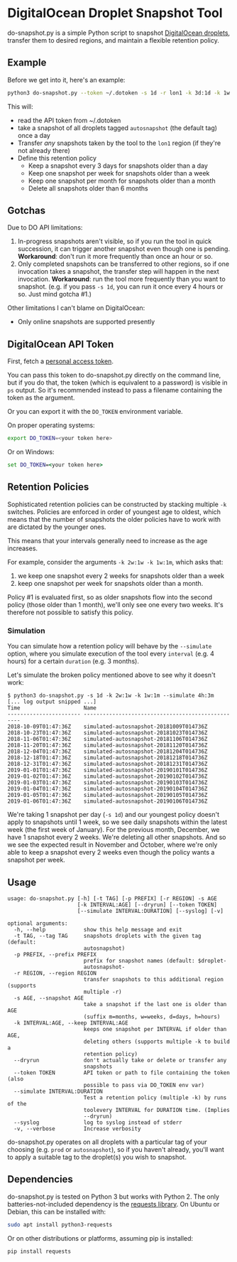 # DigitalOcean Droplet Snapshot Tool

do-snapshot.py is a simple Python script to snapshot [DigitalOcean droplets](https://www.digitalocean.com/products/droplets/), transfer them to desired regions, and maintain a flexible retention policy.

## Example

Before we get into it, here's an example:

```bash
python3 do-snapshot.py --token ~/.dotoken -s 1d -r lon1 -k 3d:1d -k 1w:1w -k 1m:2m -k 0d:6m
```

This will:
* read the API token from ~/.dotoken
* take a snapshot of all droplets tagged `autosnapshot` (the default tag) once a day
* Transfer *any* snapshots taken by the tool to the `lon1` region (if they're not already there)
* Define this retention policy
    * Keep a snapshot every 3 days for snapshots older than a day
    * Keep one snapshot per week for snapshots older than a week
    * Keep one snapshot per month for snapshots older than a month
    * Delete all snapshots older than 6 months


## Gotchas

Due to DO API limitations:

1. In-progress snapshots aren't visible, so if you run the tool in quick succession, it can trigger another snapshot even though one is pending.  **Workaround**: don't run it more frequently than once an hour or so.
2. Only completed snapshots can be transferred to other regions, so if one invocation takes a snapshot, the transfer step will happen in the next invocation.  **Workaround**: run the tool more frequently than you want to snapshot.  (e.g. if you pass `-s 1d`, you can run it once every 4 hours or so.  Just mind gotcha #1.)

Other limitations I can't blame on DigitalOcean:
* Only online snapshots are supported presently

## DigitalOcean API Token
First, fetch a [personal access token](https://www.digitalocean.com/docs/api/create-personal-access-token/).

You can pass this token to do-snapshot.py directly on the command line, but if you do that, the token (which is equivalent to a password) is visible in `ps` output.  So it's recommended instead to pass a filename containing the token as the argument.

Or you can export it with the `DO_TOKEN` environment variable.

On proper operating systems:

```bash
export DO_TOKEN=<your token here>
```

Or on Windows:

```cmd
set DO_TOKEN=<your token here>
```

## Retention Policies

Sophisticated retention policies can be constructed by stacking multiple `-k` switches.  Policies are enforced in order of youngest age to oldest, which means that the number of snapshots the older policies have to work with are dictated by the younger ones.

This means that your intervals generally need to increase as the age increases.

For example, consider the arguments `-k 2w:1w -k 1w:1m`, which asks that:
1. we keep one snapshot every 2 weeks for snapshots older than a week
2. keep one snapshot per week for snapshots older than a month.

Policy #1 is evaluated first, so as older snapshots flow into the second policy (those older than 1 month), we'll only see one every two weeks.  It's therefore not possible to satisfy this policy.


### Simulation

You can simulate how a retention policy will behave by the `--simulate` option, where you simulate execution of the tool every `interval` (e.g. 4 hours) for a certain `duration` (e.g. 3 months).

Let's simulate the broken policy mentioned above to see why it doesn't work:

```
$ python3 do-snapshot.py -s 1d -k 2w:1w -k 1w:1m --simulate 4h:3m
[... log output snipped ...]
Time                    Name
----------------------- --------------------------------------------------
2018-10-09T01:47:36Z    simulated-autosnapshot-20181009T014736Z
2018-10-23T01:47:36Z    simulated-autosnapshot-20181023T014736Z
2018-11-06T01:47:36Z    simulated-autosnapshot-20181106T014736Z
2018-11-20T01:47:36Z    simulated-autosnapshot-20181120T014736Z
2018-12-04T01:47:36Z    simulated-autosnapshot-20181204T014736Z
2018-12-18T01:47:36Z    simulated-autosnapshot-20181218T014736Z
2018-12-31T01:47:36Z    simulated-autosnapshot-20181231T014736Z
2019-01-01T01:47:36Z    simulated-autosnapshot-20190101T014736Z
2019-01-02T01:47:36Z    simulated-autosnapshot-20190102T014736Z
2019-01-03T01:47:36Z    simulated-autosnapshot-20190103T014736Z
2019-01-04T01:47:36Z    simulated-autosnapshot-20190104T014736Z
2019-01-05T01:47:36Z    simulated-autosnapshot-20190105T014736Z
2019-01-06T01:47:36Z    simulated-autosnapshot-20190106T014736Z
```

We're taking 1 snapshot per day (`-s 1d`) and our youngest policy doesn't apply to snapshots until 1 week, so we see daily snapshots within the latest week (the first week of January).  For the previous month, December, we have 1 snapshot every 2 weeks.  We're deleting all other snapshots.  And so we see the expected result in November and October, where we're only able to keep a snapshot every 2 weeks even though the policy wants a snapshot per week.



## Usage

```
usage: do-snapshot.py [-h] [-t TAG] [-p PREFIX] [-r REGION] -s AGE
                      [-k INTERVAL:AGE] [--dryrun] [--token TOKEN]
                      [--simulate INTERVAL:DURATION] [--syslog] [-v]

optional arguments:
  -h, --help            show this help message and exit
  -t TAG, --tag TAG     snapshots droplets with the given tag (default:
                        autosnapshot)
  -p PREFIX, --prefix PREFIX
                        prefix for snapshot names (default: $droplet-
                        autosnapshot-
  -r REGION, --region REGION
                        transfer snapshots to this additional region (supports
                        multiple -r)
  -s AGE, --snapshot AGE
                        take a snapshot if the last one is older than AGE
                        (suffix m=months, w=weeks, d=days, h=hours)
  -k INTERVAL:AGE, --keep INTERVAL:AGE
                        keeps one snapshot per INTERVAL if older than AGE,
                        deleting others (supports multiple -k to build a
                        retention policy)
  --dryrun              don't actually take or delete or transfer any
                        snapshots
  --token TOKEN         API token or path to file containing the token (also
                        possible to pass via DO_TOKEN env var)
  --simulate INTERVAL:DURATION
                        Test a retention policy (multiple -k) by runs of the
                        toolevery INTERVAL for DURATION time. (Implies
                        --dryrun)
  --syslog              log to syslog instead of stderr
  -v, --verbose         Increase verbosity
```


do-snapshot.py operates on all droplets with a particular tag of your choosing (e.g. `prod` or `autosnapshot`), so if you haven't already, you'll want to apply a suitable tag to the droplet(s) you wish to snapshot.



## Dependencies

do-snapshot.py is tested on Python 3 but works with Python 2.  The only batteries-not-included dependency is the [requests library](http://docs.python-requests.org/en/master/).  On Ubuntu or Debian, this can be installed with:

```bash
sudo apt install python3-requests
```

Or on other distributions or platforms, assuming pip is installed:

```bash
pip install requests
```

